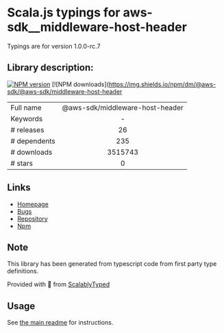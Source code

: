 
# Scala.js typings for aws-sdk__middleware-host-header

Typings are for version 1.0.0-rc.7

## Library description:
[![NPM version](https://img.shields.io/npm/v/@aws-sdk/@aws-sdk/middleware-host-header/rc.svg)](https://www.npmjs.com/package/@aws-sdk/@aws-sdk/middleware-host-header) [![NPM downloads](https://img.shields.io/npm/dm/@aws-sdk/@aws-sdk/middleware-host-header

|                    |                 |
| ------------------ | :-------------: |
| Full name          | @aws-sdk/middleware-host-header |
| Keywords           | - |
| # releases         | 26 |
| # dependents       | 235 |
| # downloads        | 3515743 |
| # stars            | 0 |

## Links
- [Homepage](https://github.com/aws/aws-sdk-js-v3/tree/master/packages/middleware-host-header)
- [Bugs](https://github.com/aws/aws-sdk-js-v3/issues)
- [Repository](https://github.com/aws/aws-sdk-js-v3)
- [Npm](https://www.npmjs.com/package/%40aws-sdk%2Fmiddleware-host-header)
    


## Note
This library has been generated from typescript code from first party type definitions.

Provided with :purple_heart: from [ScalablyTyped](https://github.com/oyvindberg/ScalablyTyped)

## Usage
See [the main readme](../../readme.md) for instructions.


